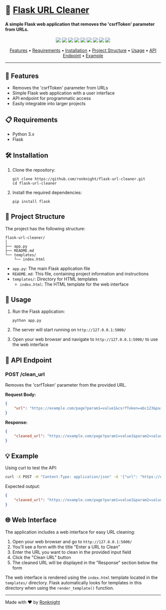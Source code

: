 # 🧹 [Flask URL Cleaner](https://github.com/ronknight/flask-url-cleaner)

#### A simple Flask web application that removes the 'csrfToken' parameter from URLs.

<p align="center">
<a href="https://twitter.com/PinoyITSolution"><img src="https://img.shields.io/twitter/follow/PinoyITSolution?style=social"></a>
<a href="https://github.com/ronknight?tab=followers"><img src="https://img.shields.io/github/followers/ronknight?style=social"></a>
<a href="https://github.com/ronknight/ronknight/stargazers"><img src="https://img.shields.io/github/stars/BEPb/BEPb.svg?logo=github"></a>
<a href="https://github.com/ronknight/ronknight/network/members"><img src="https://img.shields.io/github/forks/BEPb/BEPb.svg?color=blue&logo=github"></a>
<a href="https://youtube.com/@PinoyITSolution"><img src="https://img.shields.io/youtube/channel/subscribers/UCeoETAlg3skyMcQPqr97omg"></a>
<a href="https://github.com/ronknight/flask-url-cleaner/issues"><img src="https://img.shields.io/badge/contributions-welcome-brightgreen.svg?style=flat"></a>
<a href="https://github.com/ronknight/flask-url-cleaner/blob/master/LICENSE"><img src="https://img.shields.io/badge/License-MIT-yellow.svg"></a>
<a href="#"><img src="https://img.shields.io/badge/Made%20with-Python-1f425f.svg"></a>
<a href="https://github.com/ronknight"><img src="https://img.shields.io/badge/Made%20with%20%F0%9F%A4%8D%20by%20-%20Ronknight%20-%20red"></a>
</p>

<p align="center">
  <a href="#features">Features</a> •
  <a href="#requirements">Requirements</a> •
  <a href="#installation">Installation</a> •
  <a href="#project-structure">Project Structure</a> •
  <a href="#usage">Usage</a> •
  <a href="#api-endpoint">API Endpoint</a> •
  <a href="#example">Example</a>
</p>

---

## 🌟 Features

- Removes the 'csrfToken' parameter from URLs
- Simple Flask web application with a user interface
- API endpoint for programmatic access
- Easily integrable into larger projects

## 📋 Requirements

- Python 3.x
- Flask

## 🛠️ Installation

1. Clone the repository:
   ```
   git clone https://github.com/ronknight/flask-url-cleaner.git
   cd flask-url-cleaner
   ```

2. Install the required dependencies:
   ```
   pip install flask
   ```

## 📁 Project Structure

The project has the following structure:

```
flask-url-cleaner/
│
├── app.py
├── README.md
└── templates/
    └── index.html
```

- `app.py`: The main Flask application file
- `README.md`: This file, containing project information and instructions
- `templates/`: Directory for HTML templates
  - `index.html`: The HTML template for the web interface

## 🚀 Usage

1. Run the Flask application:
   ```
   python app.py
   ```

2. The server will start running on `http://127.0.0.1:5000/`

3. Open your web browser and navigate to `http://127.0.0.1:5000/` to use the web interface

## 📡 API Endpoint

### POST /clean_url

Removes the 'csrfToken' parameter from the provided URL.

**Request Body:**
```json
{
    "url": "https://example.com/page?param1=value1&csrfToken=abc123&param2=value2"
}
```

**Response:**
```json
{
    "cleaned_url": "https://example.com/page?param1=value1&param2=value2"
}
```

## 💡 Example

Using curl to test the API:

```bash
curl -X POST -H "Content-Type: application/json" -d '{"url": "https://example.com/page?param1=value1&csrfToken=abc123&param2=value2"}' http://127.0.0.1:5000/clean_url
```

Expected output:
```json
{
    "cleaned_url": "https://example.com/page?param1=value1&param2=value2"
}
```

## 🌐 Web Interface

The application includes a web interface for easy URL cleaning:

1. Open your web browser and go to `http://127.0.0.1:5000/`
2. You'll see a form with the title "Enter a URL to Clean"
3. Enter the URL you want to clean in the provided input field
4. Click the "Clean URL" button
5. The cleaned URL will be displayed in the "Response" section below the form

The web interface is rendered using the `index.html` template located in the `templates/` directory. Flask automatically looks for templates in this directory when using the `render_template()` function.

---

Made with ❤️ by [Ronknight](https://github.com/ronknight)
